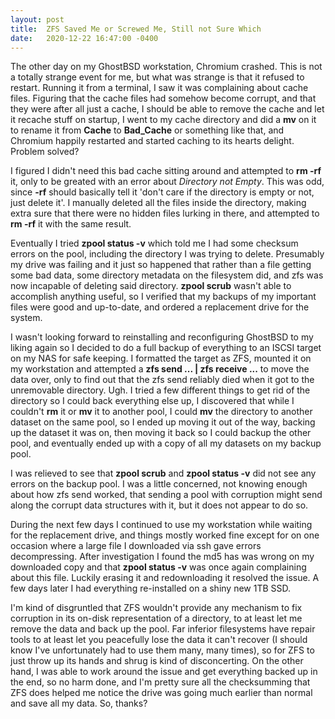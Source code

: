 ```yaml
---
layout: post
title:  ZFS Saved Me or Screwed Me, Still not Sure Which
date:   2020-12-22 16:47:00 -0400
---
```


The other day on my GhostBSD workstation, Chromium crashed. This is not a totally strange event for me, but what was strange is that it refused to restart. Running it from a terminal, I saw it was complaining about cache files. Figuring that the cache files had somehow become corrupt, and that they were after all just a cache, I should be able to remove the cache and let it recache stuff on startup, I went to my cache directory and did a **mv** on it to rename it from **Cache** to **Bad_Cache** or something like that, and Chromium happily restarted and started caching to its hearts delight. Problem solved?

I figured I didn't need this bad cache sitting around and attempted to **rm -rf** it, only to be greated with an error about *Directory not Empty*. This was odd, since **-rf** should basically tell it 'don't care if the directory is empty or not, just delete it'. I manually deleted all the files inside the directory, making extra sure that there were no hidden files lurking in there, and attempted to **rm -rf** it with the same result.

Eventually I tried **zpool status -v** which told me I had some checksum errors on the pool, including the directory I was trying to delete. Presumably my drive was failing and it just so happened that rather than a file getting some bad data, some directory metadata on the filesystem did, and zfs was now incapable of deleting said directory. **zpool scrub** wasn't able to accomplish anything useful, so I verified that my backups of my important files were good and up-to-date, and ordered a replacement drive for the system.

I wasn't looking forward to reinstalling and reconfiguring GhostBSD to my liking again so I decided to do a full backup of everything to an ISCSI target on my NAS for safe keeping. I formatted the target as ZFS, mounted it on my workstation and attempted a **zfs send ... \| zfs receive ...** to move the data over, only to find out that the zfs send reliably died when it got to the unremovable directory. Ugh. I tried a few different things to get rid of the directory so I could back everything else up, I discovered that while I couldn't **rm** it or **mv** it to another pool, I could **mv** the directory to another dataset on the same pool, so I ended up moving it out of the way, backing up the dataset it was on, then moving it back so I could backup the other pool, and eventually ended up with a copy of all my datasets on my backup pool.

I was relieved to see that **zpool scrub** and **zpool status -v** did not see any errors on the backup pool. I was a little concerned, not knowing enough about how zfs send worked, that sending a pool with corruption might send along the corrupt data structures with it, but it does not appear to do so.

During the next few days I continued to use my workstation while waiting for the replacement drive, and things mostly worked fine except for on one occasion where a large file I downloaded via ssh gave errors decompressing. After investigation I found the md5 has was wrong on my downloaded copy and that **zpool status -v** was once again complaining about this file. Luckily erasing it and redownloading it resolved the issue. A few days later I had everything re-installed on a shiny new 1TB SSD.

I'm kind of disgruntled that ZFS wouldn't provide any mechanism to fix corruption in its on-disk representation of a directory, to at least let me remove the data and back up the pool. Far inferior filesystems have repair tools to at least let you peacefully lose the data it can't recover (I should know I've unfortunately had to use them many, many times), so for ZFS to just throw up its hands and shrug is kind of disconcerting. On the other hand, I was able to work around the issue and get everything backed up in the end, so no harm done, and I'm pretty sure all the checksumming that ZFS does helped me notice the drive was going much earlier than normal and save all my data. So, thanks?















